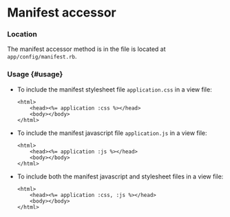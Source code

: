 # Manifest accessor

### Location

The manifest accessor method is in the file is located at `app/config/manifest.rb`.

### Usage {#usage}

* To include the manifest stylesheet file `application.css` in a view file:

  ```markup
  <html>
      <head><%= application :css %></head>
      <body></body>
  </html>
  ```

* To include the manifest javascript file `application.js` in a view file:

  ```markup
  <html>
      <head><%= application :js %></head>
      <body></body>
  </html>
  ```

* To include both the manifest javascript and stylesheet files in a view file:

  ```markup
  <html>
      <head><%= application :css, :js %></head>
      <body></body>
  </html>
  ```

